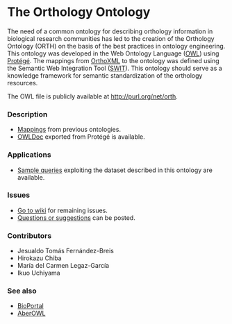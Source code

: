 # The Orthology Ontology
The need of a common ontology for describing orthology information in biological research communities has led to the creation of the Orthology Ontology (ORTH) on the basis of the best practices in ontology engineering. This ontology was developed in the Web Ontology Language ([OWL](http://www.w3.org/TR/owl2-overview/)) using [Protégé](http://protege.stanford.edu). The mappings from [OrthoXML](http://orthoxml.org/0.3/orthoxml_doc_v0.3.html) to the ontology was defined using the Semantic Web Integration Tool ([SWIT](http://sele.inf.um.es/swit/)). This ontology should serve as a knowledge framework for semantic standardization of the orthology resources. 

The OWL file is publicly available at http://purl.org/net/orth.

### Description

* [Mappings](https://github.com/qfo/OrthologyOntology/wiki/Mappings) from previous ontologies.
* [OWLDoc](http://mbgd.genome.ad.jp/ontology/OWLDOC/) exported from Protégé is available.

### Applications

* [Sample queries](http://mbgd.genome.ad.jp/sparql/example.php?category=oo) exploiting the dataset described in this ontology are available.

### Issues
* [Go to wiki](https://github.com/qfo/OrthologyOntology/wiki/Orthology-Ontology-wiki) for remaining issues.
* [Questions or suggestions](https://github.com/qfo/OrthologyOntology/issues) can be posted.

### Contributors
* Jesualdo Tomás Fernández-Breis
* Hirokazu Chiba
* María del Carmen Legaz-García
* Ikuo Uchiyama

### See also
* [BioPortal](http://bioportal.bioontology.org/ontologies/ORTH)
* [AberOWL](http://aber-owl.net/ontology/ORTH)
